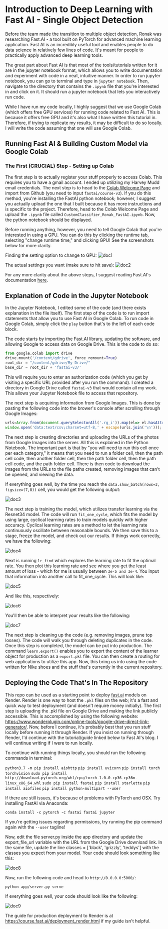 # Introduction to Deep Learning with Fast AI - Single Object Detection

Before the team made the transition to multiple object detection, Ronak was researching Fast.AI - a tool built on PyTorch for advanced machine learning application. Fast AI is an incredibly useful tool and enables people to do data science in relatively few lines of code. It's meant for people to practically apply advanced deep learning tools. 

The great part about Fast AI is that most of the tools/tutorials written for it are in the jupyter notebook format, which allows you to write documentation and experiment with code in a neat, intuitive manner. In order to run jupyter notebook, you can go to terminal and type in ```jupyter notebook```. Then, navigate to the directory that contains the ```.ipynb``` file that you're interested in and click on it. It should run a jupyter notebook that lets you interactively run code. 

While I have run my code locally, I highly suggest that we use Google Colab (which offers free GPU services) for running code related to Fast AI. This is because it offers free GPU and it's also what I have written this tutorial in. Therefore, if trying to replicate my results, it may be difficult to do so locally. I will write the code assuming that one will use Google Colab. 

## Running Fast AI & Building Custom Model via Google Colab 

### The First (CRUCIAL) Step - Setting up Colab

The first step is to actually register your stuff properly to access Colab. This requires you to have a gmail account. I ended up utilizing my Harvey Mudd email credentials. The next step is to head to the [Colab Welcome Page](https://colab.research.google.com/notebooks/welcome.ipynb#recent=true) and import from Github (you need to input ```fastai/course-v3```). If you do this method, you're installing the FastAI python notebook; however, I suggest you actually upload the one that I built because it has more instructions and is specific to the project. Therefore, head to the Colab Welcome Page and upload the ```.ipynb``` file called ```CustomClassifier_Ronak_FastAI.ipynb```. Now, the python notebook should be displayed. 

Before running anything, however, you need to tell Google Colab that you're interested in using a GPU. You can do this by clicking the runtime tab, selecting "change runtime time," and clicking GPU! See the screenshots below for more clarity. 

Finding the setting option to change to GPU:
![doc1](documentation_photos/doc1.png)

The actual settings you want (make sure to hit save):
![doc2](documentation_photos/doc2.png)


For any more clarity about the above steps, I suggest reading Fast.AI's documentation [here](https://course.fast.ai/start_colab.html).

## Explanation of Code in the Jupyter Notebook

In the Jupyter Notebook, I edited some of the code (and there exists explanation in the file itself). The first step of the code is to run import statements that allow you to use Fast AI in Google Colab. To run code in Google Colab, simply click the ```play``` button that's to the left of each code block. 

The code starts by importing the Fast.AI library, updating the software, and allowing Google to access data on Google Drive. This is the code to do so:

```python
from google.colab import drive
drive.mount('/content/gdrive', force_remount=True)
root_dir = "/content/gdrive/My Drive/"
base_dir = root_dir + 'fastai-v3/'
```
This will require you to enter an authorization code (which you get by visiting a specific URL provided after you run the command). I created a directory in Google Drive called ```fastai-v3``` that would contain all my work. This allows your Jupyter Notebook file to access that repository. 

The next step is acquiring information from Google Images. This is done by pasting the following code into the brower's console after scrolling through Google Images:

```javascript
urls=Array.from(document.querySelectorAll('.rg_i')).map(el=> el.hasAttribute('data-src')?el.getAttribute('data-src'):el.getAttribute('data-iurl'));
window.open('data:text/csv;charset=utf-8,' + escape(urls.join('\n')));
```

The next step is creating directories and uploading the URLs of the photos from Google Images into the server. All this is explained in the Python Notebook. The important part is that by "you will need to run this cell once per each category," it means that you need to run a folder cell, then the path cell code, then another folder cell, then the path folder cell, then the path cell code, and the path folder cell. There is then code to download the images from the URLs to the file paths created, removing images that can't be opened, and viewing the data. 

If everything goes well, by the time you reach the ```data.show_batch(rows=3, figsize=(7,8))``` cell, you would get the following output:

![doc3](documentation_photos/doc3.png)

The next step is training the model, which utilizes transfer learning via the Resnet34 model. The code will run ```fit_one_cycle```, which fits the model by using large, cyclical learning rates to train models quickly with higher accuracy. Cyclical learning rates are a method to let the learning rate continuously oscillate between reasonable bounds. We then save this to a stage, freeze the model, and check out our results. If things work correctly, we have the following:

![doc4](documentation_photos/doc4.png)

Next is running ```lr_find``` which explores the learning rate to fit the optimal rate. You then plot this learning rate and see where you get the least amount of loss - which for me is usually between ```3e-5 and 3e-4```. You input that information into another call to fit_one_cycle. This will look like:

![doc5](documentation_photos/doc5.png)

And like this, respectively:

![doc6](documentation_photos/doc6.png)

You'll then be able to interpret your results like the following:

![doc7](documentation_photos/doc7.png)

The next step is cleaning up the code (e.g. removing images, prune top losses). The code will walk you through deleting duplicates in the code. Once this step is completed, the model can be put into production. The command ```learn.export()``` enables you to export the content of the learner object for production as a ```export.pkl``` file. You can then create a routing for web applications to utilize this app. Now, this bring us into using the code written for Nike shoes and the stuff that's currently in the current repository. 

## Deploying the Code That's In The Repository

This repo can be used as a starting point to deploy [fast.ai](https://github.com/fastai/fastai) models on Render. Render is one way to host the ```.pkl``` files on the web; it's a fast and quick way to test deployment (and doesn't require money initially). The first step is uploading the .pkl file on Google Drive and making the link publicly accessible. This is accomplished by using the following website: https://www.wonderplugin.com/online-tools/google-drive-direct-link-generator/. Now, before I continue, it's probably best that you run stuff locally before running it through Render. If you insist on running through Render, I'd continue with the tutorial/guide linked below to Fast AI's blog. I will continue writing if I were to run locally. 

To continue with running things locally, you should run the following commands in terminal: 

```python3.7 -m pip install aiohttp``` 
```pip install uvicorn```
```pip install torch torchvision```
```sudo pip install http://download.pytorch.org/whl/cpu/torch-1.0.0-cp36-cp36m-linux_x86_64.whl```
```sudo pip install fastai```
```pip install starlette```
```pip install aiofiles```
```pip install python-multipart --user```

If there are still issues, it's because of problems with PyTorch and OSX. Try installing FastAI via Anaconda:

```conda install -c pytorch -c fastai fastai jupyter```

If you're getting issues regarding permissions, try running the pip command again with the ```--user``` tagline! 

Now, edit the file server.py inside the app directory and update the export_file_url variable with the URL from the Google Drive download link. In the same file, update the line classes = ['black', 'grizzly', 'teddys'] with the classes you expect from your model. Your code should look something like this: 

![doc8](documentation_photos/doc8.png)

Now, run the following code and head to ```http://0.0.0.0:5000/```:

```python app/server.py serve```

If everything goes well, your code should look like the following: 

![doc9](documentation_photos/doc9.png)

The guide for production deployment to Render is at https://course.fast.ai/deployment_render.html if my guide isn't helpful. 
